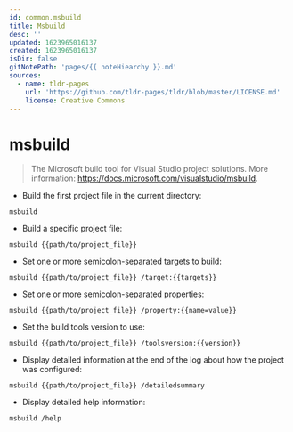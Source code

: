 ```yaml
---
id: common.msbuild
title: Msbuild
desc: ''
updated: 1623965016137
created: 1623965016137
isDir: false
gitNotePath: 'pages/{{ noteHiearchy }}.md'
sources:
  - name: tldr-pages
    url: 'https://github.com/tldr-pages/tldr/blob/master/LICENSE.md'
    license: Creative Commons
---
```

# msbuild

> The Microsoft build tool for Visual Studio project solutions.
> More information: <https://docs.microsoft.com/visualstudio/msbuild>.

- Build the first project file in the current directory:

`msbuild`

- Build a specific project file:

`msbuild {{path/to/project_file}}`

- Set one or more semicolon-separated targets to build:

`msbuild {{path/to/project_file}} /target:{{targets}}`

- Set one or more semicolon-separated properties:

`msbuild {{path/to/project_file}} /property:{{name=value}}`

- Set the build tools version to use:

`msbuild {{path/to/project_file}} /toolsversion:{{version}}`

- Display detailed information at the end of the log about how the project was configured:

`msbuild {{path/to/project_file}} /detailedsummary`

- Display detailed help information:

`msbuild /help`

